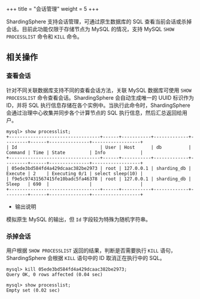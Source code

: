 +++
title = "会话管理"
weight = 5
+++

ShardingSphere 支持会话管理，可通过原生数据库的 SQL 查看当前会话或杀掉会话。目前此功能仅限于存储节点为 MySQL 的情况，支持 MySQL `SHOW PROCESSLIST` 命令和 `KILL` 命令。

## 相关操作

### 查看会话

针对不同关联数据库支持不同的查看会话方法，关联 MySQL 数据库可使用 `SHOW PROCESSLIST` 命令查看会话。ShardingSphere 会自动生成唯一的 UUID 标识作为 ID，并将 SQL 执行信息存储在各个实例中。当执行此命令时，ShardingSphere 会通过治理中心收集并同步各个计算节点的 SQL 执行信息，然后汇总返回给用户。

```
mysql> show processlist;
+----------------------------------+------+-----------+-------------+---------+------+---------------+------------------+
| Id                               | User | Host      | db          | Command | Time | State         | Info             |
+----------------------------------+------+-----------+-------------+---------+------+---------------+------------------+
| 05ede3bd584fd4a429dcaac382be2973 | root | 127.0.0.1 | sharding_db | Execute | 2    | Executing 0/1 | select sleep(10) |
| f9e5c97431567415fe10badc5fa46378 | root | 127.0.0.1 | sharding_db | Sleep   | 690  |               |                  |
+----------------------------------+------+-----------+-------------+---------+------+---------------+------------------+
```

- 输出说明

模拟原生 MySQL 的输出，但 `Id` 字段较为特殊为随机字符串。

### 杀掉会话

用户根据 `SHOW PROCESSLIST` 返回的结果，判断是否需要执行 `KILL` 语句，ShardingSphere 会根据 `KILL` 语句中的 ID 取消正在执行中的 SQL。

```
mysql> kill 05ede3bd584fd4a429dcaac382be2973;
Query OK, 0 rows affected (0.04 sec)

mysql> show processlist;
Empty set (0.02 sec)
```
